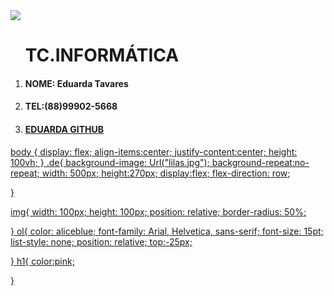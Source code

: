 
<!DOCTYPE html>
<html lang="en">
<head>
  <meta charset="UTF-8">
  <meta http-equiv="X-UA-Compatible" content="IE=Edge">
  <meta name="viewport" content="width=device-width, initial-scale=1">

  <title>cartão de visita</title>
  
  <link rel="stylesheet" href="style.css">
</head>

<body>
    <div class="de">
  <img src="perfil .jpg">
<ol>
  <h1>TC.INFORMÁTICA</h1>
<li><h4>NOME: Eduarda Tavares </h4></li>
<li><h4>TEL:(88)99902-5668<a href="https://github.com/Eduardatavarees="_blanck"> </h4></li>  

<li><h4>EDUARDA GITHUB</h4></li>
</ol>
</div>
</html>

body {
    display: flex;
    align-items:center;
    justify-content:center;
    height: 100vh;
}
.de{
  background-image: Url("lilas.jpg");
  background-repeat:no-repeat;
  width: 500px;
  height:270px;
  display:flex;
  flex-direction: row;
  
}

img{
  width: 100px;
  height: 100px;
  position: relative;
  border-radius: 50%;
 
}
ol{
  color: aliceblue;
  font-family: Arial, Helvetica, sans-serif;
  font-size: 15pt;
  list-style: none;
  position: relative;
  top:-25px;
  
}
h1{
color:pink;

  
}

